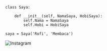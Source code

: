 ```python3
class Saya:
    
    def __init__(self, NamaSaya, HobiSaya):
        self.Nama = NamaSaya
        self.Hobi = HobiSaya        
        
saya = Saya('Rofi', 'Membaca')
```
![Instagram](https://img.shields.io/badge/Instagram-%23E4405F.svg?style=Social=Instagram&logoColor=white)
